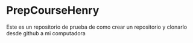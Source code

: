 # PrepCourseHenry
Este es un repositorio de prueba de como crear un repositorio y clonarlo desde github a mi computadora
